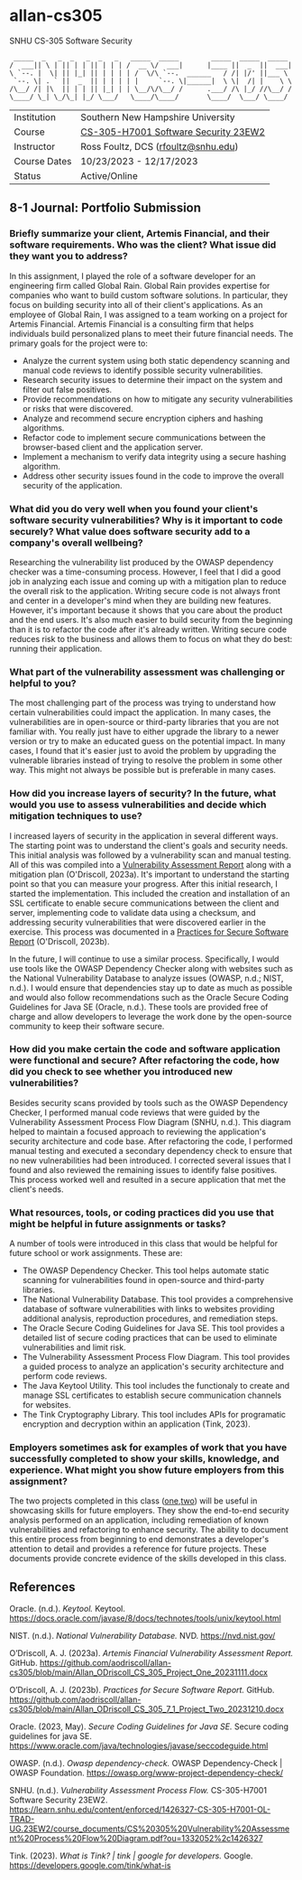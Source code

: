 # allan-cs305
SNHU CS-305 Software Security

``` text
 _____  _   _  _   _  _   _   _____  _____        _____  _____  _____ 
/  ___|| \ | || | | || | | | /  __ \/  ___|      |____ ||  _  ||  ___|
\ `--. |  \| || |_| || | | | | /  \/\ `--.  ______   / /| |/' ||___ \ 
 `--. \| . ` ||  _  || | | | | |     `--. \|______|  \ \|  /| |    \ \
/\__/ /| |\  || | | || |_| | | \__/\/\__/ /      .___/ /\ |_/ //\__/ /
\____/ \_| \_/\_| |_/ \___/   \____/\____/       \____/  \___/ \____/ 
```

|              |     |
| ------------ | --- |
| Institution  |  Southern New Hampshire University   |
| Course       | [CS-305-H7001 Software Security 23EW2](https://learn.snhu.edu/d2l/home/1426327 "CS-305-H7001 Software Security 23EW2")    |
| Instructor   |  Ross Foultz, DCS ([rfoultz@snhu.edu](mailto:rfoultz@snhu.edu))   |
| Course Dates |  10/23/2023 - 12/17/2023   |
| Status       |  Active/Online   |


## 8-1 Journal: Portfolio Submission

### Briefly summarize your client, Artemis Financial, and their software requirements. Who was the client? What issue did they want you to address?

In this assignment, I played the role of a software developer for an engineering firm called Global Rain. Global Rain provides expertise for companies who want to build custom software solutions. In particular, they focus on building security into all of their client's applications. As an employee of Global Rain, I was assigned to a team working on a project for Artemis Financial. Artemis Financial is a consulting firm that helps individuals build personalized plans to meet their future financial needs. The primary goals for the project were to:

- Analyze the current system using both static dependency scanning and manual code reviews to identify possible security vulnerabilities.
- Research security issues to determine their impact on the system and filter out false positives.
- Provide recommendations on how to mitigate any security vulnerabilities or risks that were discovered.
- Analyze and recommend secure encryption ciphers and hashing algorithms.
- Refactor code to implement secure communications between the browser-based client and the application server.
- Implement a mechanism to verify data integrity using a secure hashing algorithm.
- Address other security issues found in the code to improve the overall security of the application.

### What did you do very well when you found your client's software security vulnerabilities? Why is it important to code securely? What value does software security add to a company's overall wellbeing?

Researching the vulnerability list produced by the OWASP dependency checker was a time-consuming process. However, I feel that I did a good job in analyzing each issue and coming up with a mitigation plan to reduce the overall risk to the application. Writing secure code is not always front and center in a developer's mind when they are building new features. However, it's important because it shows that you care about the product and the end users. It's also much easier to build security from the beginning than it is to refactor the code after it's already written. Writing secure code reduces risk to the business and allows them to focus on what they do best: running their application.

### What part of the vulnerability assessment was challenging or helpful to you?

The most challenging part of the process was trying to understand how certain vulnerabilities could impact the application. In many cases, the vulnerabilities are in open-source or third-party libraries that you are not familiar with. You really just have to either upgrade the library to a newer version or try to make an educated guess on the potential impact. In many cases, I found that it's easier just to avoid the problem by upgrading the vulnerable libraries instead of trying to resolve the problem in some other way. This might not always be possible but is preferable in many cases.

### How did you increase layers of security? In the future, what would you use to assess vulnerabilities and decide which mitigation techniques to use?

I increased layers of security in the application in several different ways. The starting point was to understand the client's goals and security needs. This initial analysis was followed by a vulnerability scan and manual testing. All of this was compiled into a [Vulnerability Assessment Report](Allan_ODriscoll_CS_305_Project_One_20231111.docx) along with a mitigation plan (O'Driscoll, 2023a). It's important to understand the starting point so that you can measure your progress. After this initial research, I started the implementation. This included the creation and installation of an SSL certificate to enable secure communications between the client and server, implementing code to validate data using a checksum, and addressing security vulnerabilities that were discovered earlier in the exercise. This process was documented in a [Practices for Secure Software Report](Allan_ODriscoll_CS_305_7_1_Project_Two_20231210.docx) (O'Driscoll, 2023b).

In the future, I will continue to use a similar process. Specifically, I would use tools like the OWASP Dependency Checker along with websites such as the National Vulnerability Database to analyze issues (OWASP, n.d.; NIST, n.d.). I would ensure that dependencies stay up to date as much as possible and would also follow recommendations such as the Oracle Secure Coding Guidelines for Java SE (Oracle, n.d.). These tools are provided free of charge and allow developers to leverage the work done by the open-source community to keep their software secure.

### How did you make certain the code and software application were functional and secure? After refactoring the code, how did you check to see whether you introduced new vulnerabilities?

Besides security scans provided by tools such as the OWASP Dependency Checker, I performed manual code reviews that were guided by the Vulnerability Assessment Process Flow Diagram (SNHU, n.d.). This diagram helped to maintain a focused approach to reviewing the application's security architecture and code base. After refactoring the code, I performed manual testing and executed a secondary dependency check to ensure that no new vulnerabilities had been introduced. I corrected several issues that I found and also reviewed the remaining issues to identify false positives. This process worked well and resulted in a secure application that met the client's needs.

### What resources, tools, or coding practices did you use that might be helpful in future assignments or tasks?

A number of tools were introduced in this class that would be helpful for future school or work assignments. These are:

- The OWASP Dependency Checker. This tool helps automate static scanning for vulnerabilities found in open-source and third-party libraries.
- The National Vulnerability Database. This tool provides a comprehensive database of software vulnerabilities with links to websites providing additional analysis, reproduction procedures, and remediation steps.
- The Oracle Secure Coding Guidelines for Java SE. This tool provides a detailed list of secure coding practices that can be used to eliminate vulnerabilities and limit risk.
- The Vulnerability Assessment Process Flow Diagram. This tool provides a guided process to analyze an application's security architecture and perform code reviews.
- The Java Keytool Utility. This tool includes the functionaly to create and manage SSL certificates to establish secure communication channels for websites.
- The Tink Cryptography Library. This tool includes APIs for programatic encryption and decryption within an application (Tink, 2023).

### Employers sometimes ask for examples of work that you have successfully completed to show your skills, knowledge, and experience. What might you show future employers from this assignment?

The two projects completed in this class ([one](Allan_ODriscoll_CS_305_Project_One_20231111.docx),[two](Allan_ODriscoll_CS_305_7_1_Project_Two_20231210.docx)) will be useful in showcasing skills for future employers. They show the end-to-end security analysis performed on an application, including remediation of known vulnerabilities and refactoring to enhance security. The ability to document this entire process from beginning to end demonstrates a developer's attention to detail and provides a reference for future projects. These documents provide concrete evidence of the skills developed in this class.

## References

Oracle. (n.d.). *Keytool.* Keytool. https://docs.oracle.com/javase/8/docs/technotes/tools/unix/keytool.html 

NIST. (n.d.). *National Vulnerability Database.* NVD. https://nvd.nist.gov/

O’Driscoll, A. J. (2023a). *Artemis Financial Vulnerability Assessment Report.* GitHub. https://github.com/aodriscoll/allan-cs305/blob/main/Allan_ODriscoll_CS_305_Project_One_20231111.docx 

O’Driscoll, A. J. (2023b). *Practices for Secure Software Report.* GitHub. https://github.com/aodriscoll/allan-cs305/blob/main/Allan_ODriscoll_CS_305_7_1_Project_Two_20231210.docx

Oracle. (2023, May). *Secure Coding Guidelines for Java SE.* Secure coding guidelines for java SE. https://www.oracle.com/java/technologies/javase/seccodeguide.html 

OWASP. (n.d.). *Owasp dependency-check.* OWASP Dependency-Check | OWASP Foundation. https://owasp.org/www-project-dependency-check/

SNHU. (n.d.). *Vulnerability Assessment Process Flow.* CS-305-H7001 Software Security 23EW2. https://learn.snhu.edu/content/enforced/1426327-CS-305-H7001-OL-TRAD-UG.23EW2/course_documents/CS%20305%20Vulnerability%20Assessment%20Process%20Flow%20Diagram.pdf?ou=1332052%2c1426327

Tink. (2023). *What is Tink? | tink | google for developers.* Google. https://developers.google.com/tink/what-is